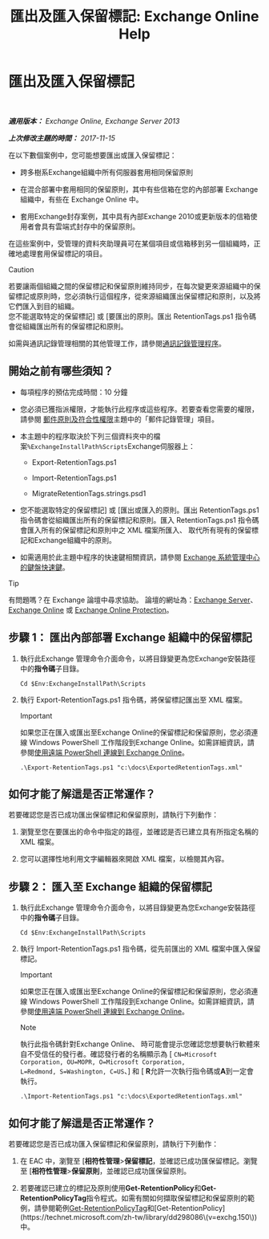 ﻿---
title: '匯出及匯入保留標記: Exchange Online Help'
TOCTitle: 匯出及匯入保留標記
ms:assetid: 18405ea2-7ccc-475e-bd84-8b040e17bf44
ms:mtpsurl: https://technet.microsoft.com/zh-tw/library/JJ907307(v=EXCHG.150)
ms:contentKeyID: 51409159
ms.date: 05/23/2018
mtps_version: v=EXCHG.150
ms.translationtype: MT
---

# 匯出及匯入保留標記

 

_**適用版本：** Exchange Online, Exchange Server 2013_

_**上次修改主題的時間：** 2017-11-15_

在以下數個案例中，您可能想要匯出或匯入保留標記：

  - 跨多樹系Exchange組織中所有伺服器套用相同保留原則

  - 在混合部署中套用相同的保留原則，其中有些信箱在您的內部部署 Exchange 組織中，有些在 Exchange Online 中。

  - 套用Exchange封存案例，其中具有內部Exchange 2010或更新版本的信箱使用者會具有雲端式封存中的保留原則。

在這些案例中，受管理的資料夾助理員可在某個項目或信箱移到另一個組織時，正確地處理套用保留標記的項目。

> [!CAUTION]  
> 若要讓兩個組織之間的保留標記和保留原則維持同步，在每次變更來源組織中的保留標記或原則時，您必須執行這個程序，從來源組織匯出保留標記和原則，以及將它們匯入到目的組織。<br />
> 您不能選取特定的保留標記] 或 [要匯出的原則。匯出 RetentionTags.ps1 指令碼會從組織匯出所有的保留標記和原則。


如需與通訊記錄管理相關的其他管理工作，請參閱[通訊記錄管理程序](messaging-records-management-procedures-exchange-2013-help.md)。

## 開始之前有哪些須知？

  - 每項程序的預估完成時間：10 分鐘

  - 您必須已獲指派權限，才能執行此程序或這些程序。若要查看您需要的權限，請參閱 [郵件原則及符合性權限](messaging-policy-and-compliance-permissions-exchange-2013-help.md)主題中的「郵件記錄管理」項目。

  - 本主題中的程序取決於下列三個資料夾中的檔案`%ExchangeInstallPath%Scripts`Exchange伺服器上：
    
      - Export-RetentionTags.ps1
    
      - Import-RetentionTags.ps1
    
      - MigrateRetentionTags.strings.psd1

  - 您不能選取特定的保留標記\] 或 \[匯出或匯入的原則。匯出 RetentionTags.ps1 指令碼會從組織匯出所有的保留標記和原則。匯入 RetentionTags.ps1 指令碼會匯入所有的保留標記和原則中之 XML 檔案所匯入、 取代所有現有的保留標記和Exchange組織中的原則。

  - 如需適用於此主題中程序的快速鍵相關資訊，請參閱 [Exchange 系統管理中心的鍵盤快速鍵](keyboard-shortcuts-in-the-exchange-admin-center-exchange-online-protection-help.md)。


> [!TIP]  
> 有問題嗎？在 Exchange 論壇中尋求協助。 論壇的網址為：<a href="https://go.microsoft.com/fwlink/p/?linkid=60612">Exchange Server</a>、 <a href="https://go.microsoft.com/fwlink/p/?linkid=267542">Exchange Online</a> 或 <a href="https://go.microsoft.com/fwlink/p/?linkid=285351">Exchange Online Protection</a>。




## 步驟 1： 匯出內部部署 Exchange 組織中的保留標記

1.  執行此Exchange 管理命令介面命令，以將目錄變更為您Exchange安裝路徑中的**指令碼**子目錄。
    
        Cd $Env:ExchangeInstallPath\Scripts

2.  執行 Export-RetentionTags.ps1 指令碼，將保留標記匯出至 XML 檔案。
    
    > [!IMPORTANT]  
    > 如果您正在匯入或匯出至Exchange Online的保留標記和保留原則，您必須連線 Windows PowerShell 工作階段到Exchange Online。如需詳細資訊，請參閱<a href="https://technet.microsoft.com/zh-tw/library/jj984289(v=exchg.150)">使用遠端 PowerShell 連線到 Exchange Online</a>。
    
        .\Export-RetentionTags.ps1 "c:\docs\ExportedRetentionTags.xml"

## 如何才能了解這是否正常運作？

若要確認您是否已成功匯出保留標記和保留原則，請執行下列動作：

1.  瀏覽至您在要匯出的命令中指定的路徑，並確認是否已建立具有所指定名稱的 XML 檔案。

2.  您可以選擇性地利用文字編輯器來開啟 XML 檔案，以檢閱其內容。

## 步驟 2： 匯入至 Exchange 組織的保留標記

1.  執行此Exchange 管理命令介面命令，以將目錄變更為您Exchange安裝路徑中的**指令碼**子目錄。
    
        Cd $Env:ExchangeInstallPath\Scripts

2.  執行 Import-RetentionTags.ps1 指令碼，從先前匯出的 XML 檔案中匯入保留標記。
    
    > [!IMPORTANT]  
    > 如果您正在匯入或匯出至Exchange Online的保留標記和保留原則，您必須連線 Windows PowerShell 工作階段到Exchange Online。如需詳細資訊，請參閱<a href="https://technet.microsoft.com/zh-tw/library/jj984289(v=exchg.150)">使用遠端 PowerShell 連線到 Exchange Online</a>。
    
    > [!NOTE]  
    > 執行此指令碼針對Exchange Online、 時可能會提示您確認您想要執行軟體來自不受信任的發行者。確認發行者的名稱顯示為 [ <code>CN=Microsoft Corporation, OU=MOPR, O=Microsoft Corporation, L=Redmond, S=Washington, C=US</code>、] 和 [ <strong>R</strong>允許一次執行指令碼或<strong>A</strong>到一定會執行。
    
        .\Import-RetentionTags.ps1 "c:\docs\ExportedRetentionTags.xml"

## 如何才能了解這是否正常運作？

若要確認您是否已成功匯入保留標記和保留原則，請執行下列動作：

1.  在 EAC 中，瀏覽至 \[**相符性管理**\>**保留標記**，並確認已成功匯保留標記。瀏覽至 \[**相符性管理**\>**保留原則**，並確認已成功匯保留原則。

2.  若要確認已建立的標記及原則使用**Get-RetentionPolicy**和**Get-RetentionPolicyTag**指令程式。如需有關如何擷取保留標記和保留原則的範例，請參閱範例[Get-RetentionPolicyTag](https://technet.microsoft.com/zh-tw/library/dd298009\(v=exchg.150\))和[Get-RetentionPolicy](https://technet.microsoft.com/zh-tw/library/dd298086\(v=exchg.150\))中。

